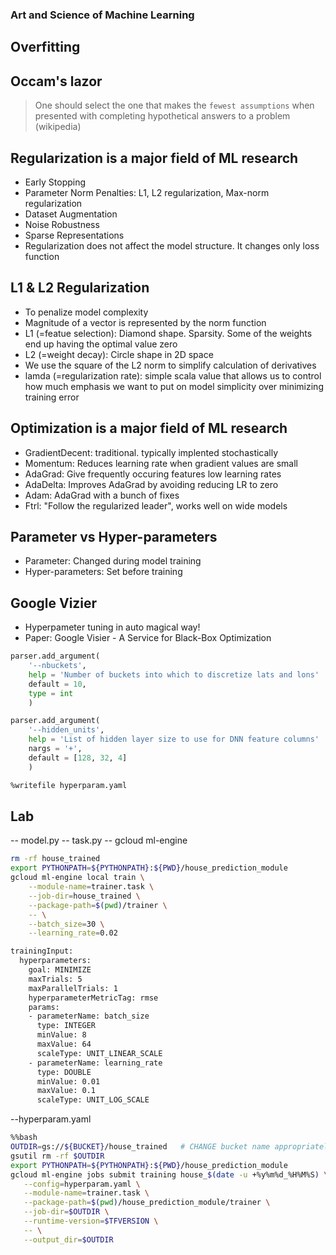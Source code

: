 ### Art and Science of Machine Learning

## Overfitting

## Occam's lazor 
> One should select the one that makes the `fewest assumptions` 
> when presented with completing hypothetical answers to a problem 
> (wikipedia)

## Regularization is a major field of ML research
- Early Stopping
- Parameter Norm Penalties: L1, L2 regularization, Max-norm regularization
- Dataset Augmentation
- Noise Robustness
- Sparse Representations
- Regularization does not affect the model structure. It changes only loss function

## L1 & L2 Regularization
- To penalize model complexity
- Magnitude of a vector is represented by the norm function
- L1 (=featue selection): Diamond shape. Sparsity. Some of the weights end up having the optimal value zero
- L2 (=weight decay): Circle shape in 2D space
- We use the square of the L2 norm to simplify calculation of derivatives
- lamda (=regularization rate): simple scala value that allows us to control how much emphasis we want to put on model simplicity over minimizing training error

## Optimization is a major field of ML research
- GradientDecent: traditional. typically implented stochastically 
- Momentum: Reduces learning rate when gradient values are small
- AdaGrad: Give frequently occuring features low learning rates
- AdaDelta: Improves AdaGrad by avoiding reducing LR to zero
- Adam: AdaGrad with a bunch of fixes
- Ftrl: "Follow the regularized leader", works well on wide models

## Parameter vs Hyper-parameters
- Parameter: Changed during model training
- Hyper-parameters: Set before training

## Google Vizier
- Hyperpameter tuning in auto magical way!
- Paper: Google Visier - A Service for Black-Box Optimization

~~~python
parser.add_argument(
	'--nbuckets',
	help = 'Number of buckets into which to discretize lats and lons'
	default = 10,
	type = int
	)

parser.add_argument(
	'--hidden_units',
	help = 'List of hidden layer size to use for DNN feature columns'
	nargs = '+',
	default = [128, 32, 4]
	)
~~~

~~~bash
%writefile hyperparam.yaml
~~~

## Lab
-- model.py
-- task.py
-- gcloud ml-engine
~~~bash
rm -rf house_trained
export PYTHONPATH=${PYTHONPATH}:${PWD}/house_prediction_module
gcloud ml-engine local train \
    --module-name=trainer.task \
    --job-dir=house_trained \
    --package-path=$(pwd)/trainer \
    -- \
    --batch_size=30 \
    --learning_rate=0.02
~~~

~~~bash
trainingInput:
  hyperparameters:
    goal: MINIMIZE
    maxTrials: 5
    maxParallelTrials: 1
    hyperparameterMetricTag: rmse
    params:
    - parameterName: batch_size
      type: INTEGER
      minValue: 8
      maxValue: 64
      scaleType: UNIT_LINEAR_SCALE
    - parameterName: learning_rate
      type: DOUBLE
      minValue: 0.01
      maxValue: 0.1
      scaleType: UNIT_LOG_SCALE
~~~

--hyperparam.yaml 
~~~bash
%%bash
OUTDIR=gs://${BUCKET}/house_trained   # CHANGE bucket name appropriately
gsutil rm -rf $OUTDIR
export PYTHONPATH=${PYTHONPATH}:${PWD}/house_prediction_module
gcloud ml-engine jobs submit training house_$(date -u +%y%m%d_%H%M%S) \
   --config=hyperparam.yaml \
   --module-name=trainer.task \
   --package-path=$(pwd)/house_prediction_module/trainer \
   --job-dir=$OUTDIR \
   --runtime-version=$TFVERSION \
   -- \
   --output_dir=$OUTDIR
 ~~~

